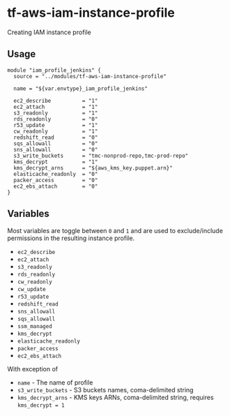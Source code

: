 # tf-aws-iam-instance-profile

Creating IAM instance profile

## Usage

```
module "iam_profile_jenkins" {
  source = "../modules/tf-aws-iam-instance-profile"

  name = "${var.envtype}_iam_profile_jenkins"

  ec2_describe          = "1"
  ec2_attach            = "1"
  s3_readonly           = "1"
  rds_readonly          = "0"
  r53_update            = "1"
  cw_readonly           = "1"
  redshift_read         = "0"
  sqs_allowall          = "0"
  sns_allowall          = "0"
  s3_write_buckets      = "tmc-nonprod-repo,tmc-prod-repo"
  kms_decrypt           = "1"
  kms_decrypt_arns      = "${aws_kms_key.puppet.arn}"
  elasticache_readonly  = "0"
  packer_access         = "0"
  ec2_ebs_attach        = "0"
}
```

## Variables

Most variables are toggle between `0` and `1` and are used to exclude/include permissions in the resulting instance profile.

* `ec2_describe`
* `ec2_attach`
* `s3_readonly`
* `rds_readonly`
* `cw_readonly`
* `cw_update`
* `r53_update`
* `redshift_read`
* `sns_allowall`
* `sqs_allowall`
* `ssm_managed`
* `kms_decrypt`
* `elasticache_readonly`
* `packer_access`
* `ec2_ebs_attach`

With exception of

* `name` - The name of profile
* `s3_write_buckets` - S3 buckets names, coma-delimited string
* `kms_decrypt_arns` - KMS keys ARNs, coma-delimited string, requires `kms_decrypt = 1`

